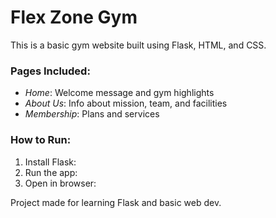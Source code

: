 # Flex Zone Gym

This is a basic gym website built using Flask, HTML, and CSS.

### Pages Included:
- *Home*: Welcome message and gym highlights
- *About Us*: Info about mission, team, and facilities
- *Membership*: Plans and services

### How to Run:
1. Install Flask:
2.  Run the app: 
3. Open in browser:

Project made for learning Flask and basic web dev.
